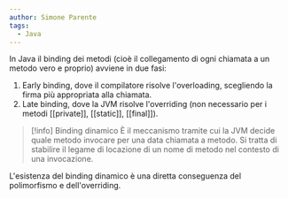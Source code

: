 ```yaml
---
author: Simone Parente
tags:
  - Java
---
```

In Java il binding dei metodi (cioè il collegamento di ogni chiamata a un metodo vero e proprio) avviene in due fasi:
1. Early binding, dove il compilatore risolve l'overloading, scegliendo la firma più appropriata alla chiamata.
2. Late binding, dove la JVM risolve l'overriding (non necessario per i metodi [[private]], [[static]], [[final]]).


>[!info] Binding dinamico
>È il meccanismo tramite cui la JVM decide quale metodo invocare per una data chiamata a metodo.
>Si tratta di stabilire il legame di locazione di un nome di metodo nel contesto di una invocazione.

L'esistenza del binding dinamico è una diretta conseguenza del polimorfismo e dell'overriding.